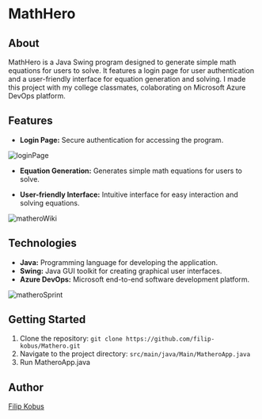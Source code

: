 # MathHero

## About

MathHero is a Java Swing program designed to generate simple math equations for users to solve. It features a login page for user authentication and a user-friendly interface for equation generation and solving. I made this project with my college classmates, colaborating on Microsoft Azure DevOps platform.

## Features

- **Login Page:** Secure authentication for accessing the program.

![loginPage](https://github.com/user-attachments/assets/3f6204b0-0906-4c26-8b94-6f7a10c6a36c)

- **Equation Generation:** Generates simple math equations for users to solve.

- **User-friendly Interface:** Intuitive interface for easy interaction and solving equations.

![matheroWiki](https://github.com/user-attachments/assets/7e4d0cf7-e389-444d-b5cf-4c035c001a0f)

## Technologies

- **Java:** Programming language for developing the application.
- **Swing:** Java GUI toolkit for creating graphical user interfaces.
- **Azure DevOps:** Microsoft end-to-end software development platform.

![matheroSprint](https://github.com/user-attachments/assets/19498a1a-0c33-4c09-af75-56815e6b1c4f)

  

## Getting Started

1. Clone the repository: `git clone https://github.com/filip-kobus/Mathero.git`
2. Navigate to the project directory: `src/main/java/Main/MatheroApp.java`
3. Run MatheroApp.java

## Author

[Filip Kobus](https://github.com/filip-kobus)
